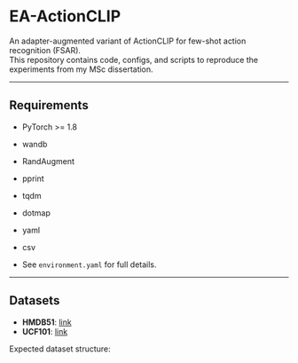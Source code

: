 # EA-ActionCLIP

An adapter-augmented variant of ActionCLIP for few-shot action recognition (FSAR).  
This repository contains code, configs, and scripts to reproduce the experiments from my MSc dissertation.

---

## Requirements
- PyTorch >= 1.8
- wandb
- RandAugment
- pprint
- tqdm
- dotmap
- yaml
- csv
  
- See `environment.yaml` for full details.

---

## Datasets
- **HMDB51**: [link](https://serre-lab.clps.brown.edu/resource/hmdb-a-large-human-motion-database/)  
- **UCF101**: [link](https://www.crcv.ucf.edu/data/UCF101.php)  

Expected dataset structure:
